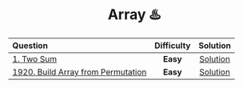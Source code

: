 <div align ="center">
  
  # Array ♨️
  
  | Question |Difficulty| Solution |
  | :------- | :------: | :------: |
  | [1. Two Sum](https://leetcode.com/problems/two-sum/) |**Easy**| [Solution](https://git.io/JPrPL)|
  | [1920. Build Array from Permutation](https://leetcode.com/problems/build-array-from-permutation/) | **Easy** |[Solution](https://git.io/JPyMN)
  </div>
